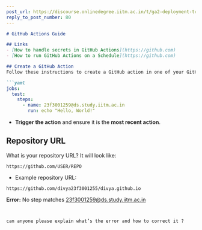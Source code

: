 ```yaml
---
post_url: https://discourse.onlinedegree.iitm.ac.in/t/ga2-deployment-tools-discussion-thread-tds-jan-2025/161120/81
reply_to_post_number: 80
---
```

```markdown
# GitHub Actions Guide

## Links
- [How to handle secrets in GitHub Actions](https://github.com)
- [How to run GitHub Actions on a Schedule](https://github.com)

## Create a GitHub Action
Follow these instructions to create a GitHub action in one of your GitHub repositories. Ensure that one of the steps in the action contains your email address. For example:

```yaml
jobs:
  test:
    steps:
      - name: 23f3001259@ds.study.iitm.ac.in
        run: echo "Hello, World!"
```

- **Trigger the action** and ensure it is the **most recent action**.

## Repository URL
What is your repository URL? It will look like:
```
https://github.com/USER/REPO
```

- Example repository URL:
```
https://github.com/divya23f3001255/divya.github.io
```

**Error:** No step matches 23f3001259@ds.study.iitm.ac.in
```

  
can anyone please explain what’s the error and how to correct it ?